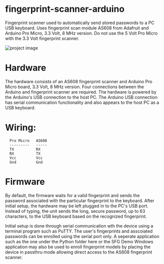 # fingerprint-scanner-arduino
Fingerprint scanner used to automatically send stored passwords to a PC USB keyboard.
Uses fingerprint scan module AS608 from Adafruit and Arduino Pro Micro, 3.3 Volt, 8 MHz version. Do not use the 5 Volt Pro Micro with the  3.3 Volt fingerprint scanner. 

![project image](/fingerprint-scanner-arduino/assets/images/repository-open-graph.png)

# Hardware
The hardware consists of an AS608 fingerprint scanner and Arduino Pro Micro board, 3.3 Volt, 8 MHz version. Four connections between the Arduino and fingerprint scanner are required. The hardware is powered by the Arduino's USB connection to the host PC. The Arduino USB connection has serial communication functionality and also appears to the host PC as a USB keyboard.

# Wiring:

      Pro Micro   AS608
      ---------   -----
      TX          RX
      RX          TX
      Vcc         Vcc
      Gnd         Gnd
      
# Firmware
By default, the firmware waits for a valid fingerprint and sends the password associated with the particular fingerprint to the keyboard. After initial setup, the hardware may be left plugged in to the PC's USB port. Instead of typing, the unit sends the long, secure password, up to 63 characters, to the USB keyboard based on the recognized fingerprint.

Initial setup is done through serial communication wth the device using a terminal program such as PuTTY. The user's fingerprints and asscoiated passwords can be enrolled using the serial port only. A seperate application such as the one under the Python folder here or the SFG Demo Windows application may also be used to enroll fingerprint models by placing the device in passthru mode allowing direct access to the AS608 fingerprint scanner.  
